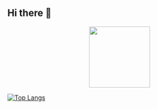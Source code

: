 ## Hi there 👋

<!--
**yanzhangshuai/yanzhangshuai** is a ✨ _special_ ✨ repository because its `README.md` (this file) appears on your GitHub profile.

Here are some ideas to get you started:

- 🔭 I’m currently working on ...
- 🌱 I’m currently learning ...
- 👯 I’m looking to collaborate on ...
- 🤔 I’m looking for help with ...
- 💬 Ask me about ...
- 📫 How to reach me: ...
- 😄 Pronouns: ...
- ⚡ Fun fact: ...
-->

<div align="center">
  <img height="137px" src="https://github-readme-stats.vercel.app/api?username=yanzhangshuai&hide_title=true&hide_border=true&show_icons=true&theme=merko" /> 
</div>

[![Top Langs](https://github-readme-stats.vercel.app/api/top-langs/?username=yanzhangshuai&layout=compact)](https://github.com/anuraghazra/github-readme-stats)
